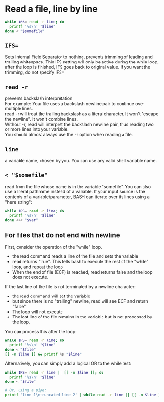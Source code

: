 # Read a file, line by line

``` bash
while IFS= read -r line; do
  printf '%s\n' "$line"
done < "$somefile"
```

## `IFS=`
Sets Internal Field Separator to nothing, prevents trimming of leading
and trailing whitespace. This IFS setting will only be active during the
while loop, after the loop is finished, IFS goes back to original value.
If you want the trimming, do not specify IFS=

## `read -r`
prevents backslash interpretation  
For example: Your file uses a backslash newline pair to continue over
multiple lines.  
read -r will treat the trailing backslash as a literal character. It
won't "escape the newline". It won't combine lines.  
Without -r, read will interpret the backslash newline pair, thus reading
two or more lines into your variable.  
You should almost always use the -r option when reading a file.

## `line`
a variable name, chosen by you. You can use any valid shell variable name.

## `< "$somefile"`
read from the file whose name is in the variable "somefile". You can
also use a literal pathname instead of a variable. If your input source
is the contents of a variable/parameter, BASH can iterate over its lines
using a "here string":

``` bash
while IFS= read -r line; do
  printf '%s\n' "$line"
done <<< "$var"
```

## For files that do not end with newline

First, consider the operation of the "while" loop.

- the read command reads a line of the file and sets the variable
- read returns "true". This tells bash to execute the rest of the
  "while" loop, and repeat the loop
- When the end of file (EOF) is reached, read returns false and the loop
  does not execute.

If the last line of the file is not terminated by a newline character:

- the read command will set the variable
- but since there is no "trailing" newline, read will see EOF and return
  "false"
- The loop will not execute
- The last line of the file remains in the variable but is not processed
  by the loop.

You can process this after the loop:

``` bash
while IFS= read -r line; do
  printf '%s\n' "$line"
done < "$file"
[[ -n $line ]] && printf %s "$line"
```

Alternatively, you can simply add a logical OR to the while test:

``` bash
while IFS= read -r line || [[ -n $line ]]; do
  printf '%s\n' "$line"
done < "$file"

# Or, using a pipe:
printf 'line 1\ntruncated line 2' | while read -r line || [[ -n $line ]]; do echo "$line"; done
```
